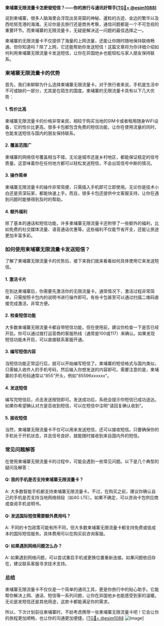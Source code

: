 **柬埔寨无限流量卡怎麽發短信？——你的旅行与通讯好帮手[[TG💪+ @esim1088](https://t.me/s/esim1088)]**

说到柬埔寨，很多人脑海里会浮现出吴哥窟的神秘、暹粒的古迹、金边的繁华以及西哈努克港的海滩。无论你是去旅行还是商务考察，通信问题都是一个不可忽视的重要环节。而柬埔寨的无限流量卡，无疑是解决这一问题的最佳选择之一。

柬埔寨的无限流量卡不仅提供了海量的上网流量，还能让你随时随地保持联络畅通。但你知道吗？除了上网，它还能帮助你发送短信！这篇文章将为你详细介绍如何利用柬埔寨无限流量卡发送短信，让你在异国他乡也能轻松与家人朋友保持联系。

### 柬埔寨无限流量卡的优势

首先，我们来聊聊为什么选择柬埔寨无限流量卡。对于旅行者来说，手机是生活中不可或缺的一部分，尤其是在陌生的国度。柬埔寨的无限流量卡具有以下几大优势：

#### 1. **性价比高**
柬埔寨无限流量卡的价格非常亲民，相较于购买当地的SIM卡或者租用随身WiFi设备，它的性价比更高。很多卡包都包含免费的短信功能，让你在使用流量的同时，也能发送短信与国内的朋友保持联系。

#### 2. **覆盖范围广**
柬埔寨的网络信号覆盖相当不错，无论是城市还是乡村地区，都能保证稳定的信号质量。这意味着你在任何地方都可以轻松发送短信，不会出现信号中断的情况。

#### 3. **操作简单**
柬埔寨无限流量卡的操作非常简便，只需插入手机即可立即使用。无论你是技术小白还是资深玩家，都能快速上手。而且，很多卡包还提供中文客服支持，让你在遇到问题时能够得到及时的帮助。

#### 4. **额外福利**
除了基本的通话和短信功能，许多柬埔寨无限流量卡还附带了一些额外的福利，比如免费的社交媒体流量、语音通话优惠等。这些福利不仅能节省开支，还能让旅途更加丰富多彩。

### 如何使用柬埔寨无限流量卡发送短信？

了解了柬埔寨无限流量卡的优势后，接下来我们就来看看如何具体使用它来发送短信。

#### 1. **激活卡片**
在到达柬埔寨后，你需要先激活你的无限流量卡。通常情况下，激活过程非常简单，只需按照卡包内的说明书进行操作即可。有些卡包甚至可以通过扫描二维码直接完成激活，非常方便。

#### 2. **检查短信功能**
大多数柬埔寨无限流量卡都自带短信功能，但在使用前，建议你检查一下是否已经开启。你可以通过拨打运营商的客服热线（通常是100或117）来确认。如果发现短信功能未开启，可以直接联系客服开通。

#### 3. **编写短信内容**
当短信功能正常运行后，就可以开始编写短信了。柬埔寨的短信格式与国内类似，只需输入收件人的手机号码，然后输入你想发送的内容即可。需要注意的是，柬埔寨的手机号码通常以“855”开头，例如“85596xxxxxx”。

#### 4. **发送短信**
编写完短信后，点击发送按钮即可。发送成功后，系统会提示你短信已成功送达。如果你希望确认对方是否收到短信，可以在短信中注明“请回复确认收到”。

#### 5. **接收短信**
当然，柬埔寨无限流量卡不仅可以用来发送短信，还可以接收短信。只要确保你的手机处于开机状态，并且信号良好，就能随时接收到来自国内外的短信。

### 常见问题解答

在使用柬埔寨无限流量卡的过程中，可能会遇到一些常见问题。以下是几个典型的疑问及解答：

#### Q: 我的手机是否支持柬埔寨无限流量卡？
A: 大多数智能手机都支持柬埔寨无限流量卡。不过，在购买之前，建议你确认自己的手机是否支持当地网络频段（如4G LTE）。如果不确定，可以咨询卡包供应商或查阅手机说明书。

#### Q: 发送国际短信需要额外费用吗？
A: 不同的卡包政策可能有所不同，但大多数柬埔寨无限流量卡都支持免费或低成本的国际短信服务。具体费用可以在购买前咨询客服。

#### Q: 如果遇到网络问题怎么办？
A: 如果遇到网络问题，可以尝试重启手机或更换位置重新连接。如果问题依旧存在，建议联系客服寻求技术支持。

### 总结

柬埔寨无限流量卡不仅仅是一个简单的通讯工具，更是你旅行中的贴心助手。它能帮你解决上网、通话、短信等一系列问题，让你在异国他乡也能感受到家的温暖。无论是发短信还是其他用途，这款卡都能满足你的需求。

所以，下次计划前往柬埔寨时，不妨考虑携带一张柬埔寨无限流量卡吧！它会让你的旅程更加顺畅，也让你的沟通更加便捷。[[TG💪+ @esim1088](https://t.me/s/esim1088) ![Image](https://i.postimg.cc/4NQfJmqS/Snipaste-2025-05-13-00-14-12.png)]